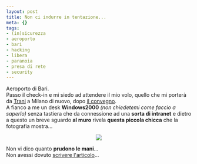 ```yaml
--- 
layout: post
title: Non ci indurre in tentazione...
meta: {}
tags: 
- (in)sicurezza
- aeroporto
- bari
- hacking
- libera
- paranoia
- presa di rete
- security
---
```

Aeroporto di Bari.  
Passo il check-in e mi siedo ad attendere il mio volo, quello che mi porterà da [Trani][1] a Milano di nuovo, dopo [il convegno][2].  
A fianco a me un desk **Windows2000** *(non chiedetemi come faccio a saperlo)* senza tastiera che da connessione ad una **sorta di intranet** e dietro a questo un breve sguardo **al muro** rivela **questa piccola chicca** che la fotografia mostra...  
  
<center>
<img src="http://farm3.static.flickr.com/2171/2395666680_4bb778bc15.jpg" border=0>
</center>  
  
Non vi dico quanto **prudono le mani**...  
Non avessi dovuto [scrivere l'articolo][3]...  
  
[1]: http://www.flickr.com/photos/lastknight/sets/72157604410934531/
[2]: http://www.lastknight.com/2008/04/03/sabato-7-10-minuti-di-censura-a-trani/
[3]: http://www.lastknight.com/2008/04/06/insicurezza-dove-finisce-la-paura-ed-inizia-internet/  
  
 

